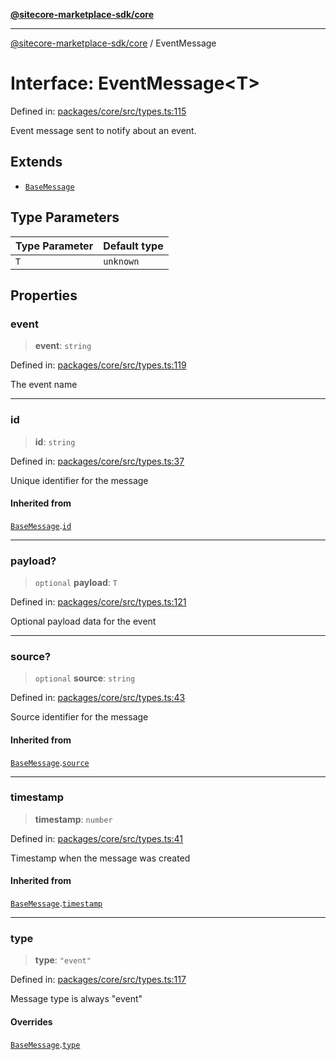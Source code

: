 [**@sitecore-marketplace-sdk/core**](../README.md)

***

[@sitecore-marketplace-sdk/core](../README.md) / EventMessage

# Interface: EventMessage\<T\>

Defined in: [packages/core/src/types.ts:115](https://github.com/Sitecore/sitecore-marketplace-sdk/blob/c654677445b16d8ca23b9ea08164f907627519f1/packages/core/src/types.ts#L115)

Event message sent to notify about an event.

## Extends

- [`BaseMessage`](BaseMessage.md)

## Type Parameters

| Type Parameter | Default type |
| ------ | ------ |
| `T` | `unknown` |

## Properties

### event

> **event**: `string`

Defined in: [packages/core/src/types.ts:119](https://github.com/Sitecore/sitecore-marketplace-sdk/blob/c654677445b16d8ca23b9ea08164f907627519f1/packages/core/src/types.ts#L119)

The event name

***

### id

> **id**: `string`

Defined in: [packages/core/src/types.ts:37](https://github.com/Sitecore/sitecore-marketplace-sdk/blob/c654677445b16d8ca23b9ea08164f907627519f1/packages/core/src/types.ts#L37)

Unique identifier for the message

#### Inherited from

[`BaseMessage`](BaseMessage.md).[`id`](BaseMessage.md#id)

***

### payload?

> `optional` **payload**: `T`

Defined in: [packages/core/src/types.ts:121](https://github.com/Sitecore/sitecore-marketplace-sdk/blob/c654677445b16d8ca23b9ea08164f907627519f1/packages/core/src/types.ts#L121)

Optional payload data for the event

***

### source?

> `optional` **source**: `string`

Defined in: [packages/core/src/types.ts:43](https://github.com/Sitecore/sitecore-marketplace-sdk/blob/c654677445b16d8ca23b9ea08164f907627519f1/packages/core/src/types.ts#L43)

Source identifier for the message

#### Inherited from

[`BaseMessage`](BaseMessage.md).[`source`](BaseMessage.md#source)

***

### timestamp

> **timestamp**: `number`

Defined in: [packages/core/src/types.ts:41](https://github.com/Sitecore/sitecore-marketplace-sdk/blob/c654677445b16d8ca23b9ea08164f907627519f1/packages/core/src/types.ts#L41)

Timestamp when the message was created

#### Inherited from

[`BaseMessage`](BaseMessage.md).[`timestamp`](BaseMessage.md#timestamp)

***

### type

> **type**: `"event"`

Defined in: [packages/core/src/types.ts:117](https://github.com/Sitecore/sitecore-marketplace-sdk/blob/c654677445b16d8ca23b9ea08164f907627519f1/packages/core/src/types.ts#L117)

Message type is always "event"

#### Overrides

[`BaseMessage`](BaseMessage.md).[`type`](BaseMessage.md#type)

